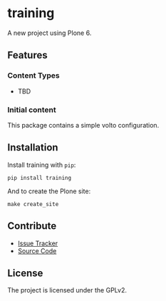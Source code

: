 # training

A new project using Plone 6.

## Features

### Content Types

- TBD

### Initial content

This package contains a simple volto configuration.

Installation
------------

Install training with `pip`:

```shell
pip install training
```
And to create the Plone site:

```shell
make create_site
```

## Contribute

- [Issue Tracker](https://github.com/collective/training/issues)
- [Source Code](https://github.com/collective/training/)

## License

The project is licensed under the GPLv2.
